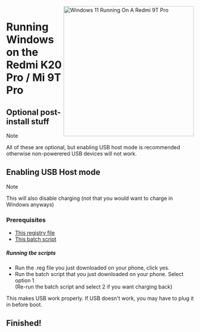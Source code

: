 <img align="right" src="https://raw.githubusercontent.com/graphiks/woa-raphael/main/media/raphael.png" width="350" alt="Windows 11 Running On A Redmi 9T Pro">


# Running Windows on the Redmi K20 Pro / Mi 9T Pro

## Optional post-install stuff
> [!NOTE]
> All of these are optional, but enabling USB host mode is recommended otherwise non-powerered USB devices will not work.


## Enabling USB Host mode
> [!NOTE]
> This will also disable charging (not that you would want to charge in Windows anyways)

### Prerequisites
- [This registry file](https://github.com/n00b69/woa-raphael-1/releases/download/USBhost/USB-OTG_ON.reg) 
- [This batch script](https://github.com/n00b69/woa-raphael-1/releases/download/USBhost/OTG.and.Charge.switcher.bat)

##### Running tbe scripts
 - Run the .reg file you just downloaded on your phone, click yes.
 - Run the batch script that you just downloaded on your phone. Select option 1 <br>
(Re-run the batch script and select 2 if you want charging back)

This makes USB work properly. If USB doesn't work, you may have to plug it in before boot.


## Finished!




